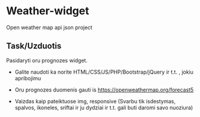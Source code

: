 # Weather-widget
Open weather map api json project


## Task/Uzduotis
Pasidaryti oru prognozes widget.

* Galite naudoti ka norite HTML/CSS/JS/PHP/Bootstrap/jQuery ir t.t.
, jokiu apribojimu

* Oru prognozes duomenis gauti is https://openweathermap.org/forecast5
* Vaizdas kaip pateiktuose img, responsive
  (Svarbu tik isdestymas, spalvos, ikoneles, sriftai ir ju dydziai
  ir t.t. gali buti daromi savo nuoziura)
 
